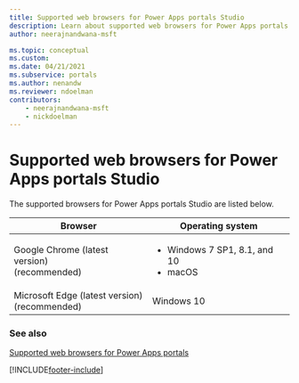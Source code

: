 ```yaml
---
title: Supported web browsers for Power Apps portals Studio
description: Learn about supported web browsers for Power Apps portals Studio.
author: neerajnandwana-msft

ms.topic: conceptual
ms.custom: 
ms.date: 04/21/2021
ms.subservice: portals
ms.author: nenandw
ms.reviewer: ndoelman
contributors:
    - neerajnandwana-msft
    - nickdoelman
---
```


# Supported web browsers for Power Apps portals Studio

The supported browsers for Power Apps portals Studio are listed below.

| **Browser**                     | **Operating system**           |
|---------------------------------|--------------------------------|
| Google Chrome (latest version)<br>(recommended)                    | <ul><li>Windows 7 SP1, 8.1, and 10</li><li>macOS</li></ul>      |
| Microsoft Edge (latest version)<br> (recommended)                    | Windows 10                     |

### See also

[Supported web browsers for Power Apps portals](supported-web-browsers.md)

[!INCLUDE[footer-include](../../includes/footer-banner.md)]